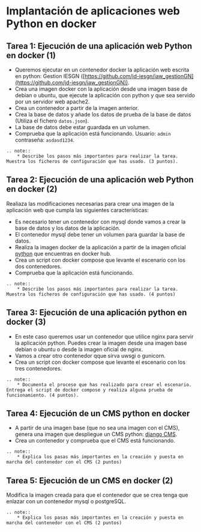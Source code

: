 # Implantación de aplicaciones web Python en docker

## Tarea 1: Ejecución de una aplicación web Python en docker (1)

* Queremos ejecutar en un contenedor docker la aplicación web escrita en python: Gestion IESGN ([https://github.com/jd-iesgn/iaw_gestionGN](https://github.com/jd-iesgn/iaw_gestionGN)).
* Crea una imagen docker con la aplicación desde una imagen base de debian o ubuntu, que ejecute la aplicación con python y que sea servido por un servidor web apache2.
* Crea un contenedor a partir de la imagen anterior.
* Crea la base de datos y añade los datos de prueba de la base de datos (Utiliza el fichero `datos.json`).
* La base de datos debe estar guardada en un volumen.
* Comprueba que la aplicación está funcionando. Usuario: `admin` contraseña: `asdasd1234`.

```eval_rst
.. note:: 
	* Describe los pasos más importantes para realizar la tarea. Muestra los ficheros de configuración que has usado. (3 puntos).
```

## Tarea 2: Ejecución de una aplicación web Python en docker (2)


Realiaza las modificaciones necesarias para crear una imagen de la aplicación web que cumpla las siguientes características:

* Es necesario tener un contenedor con mysql donde vamos a crear la base de datos y los datos de la aplicación. 
* El contenedor mysql debe tener un volumen para guardar la base de datos.
* Realiza la imagen docker de la aplicación a partir de la imagen oficial [python](https://hub.docker.com/_/python/) que encuentras en docker hub. 
* Crea un script con docker compose que levante el escenario con los dos contenedores.
* Comprueba que la aplicación está funcionando.

```eval_rst
.. note:: 
	* Describe los pasos más importantes para realizar la tarea. Muestra los ficheros de configuración que has usado. (4 puntos)
```

## Tarea 3: Ejecución de una aplicación python en docker (3)

* En este caso queremos usar un contenedor que utilice nginx para servir la aplicación python. Puedes crear la imagen desde una imagen base debian o ubuntu o desde la imagen oficial de nginx.
* Vamos a crear otro contenedor qque sirva uwsgi o gunicorn.
* Crea un script con docker compose que levante el escenario con los tres contenedores.


```eval_rst
.. note:: 
	* Documenta el proceso que has realizado para crear el escenario. Entrega el script de docker compose y realiza alguna prueba de funcionamiento. (4 puntos).
```


## Tarea 4: Ejecución de un CMS python en docker 

* A partir de una imagen base (que no sea una imagen con el CMS), genera una imagen que despliegue un CMS python: [django CMS](https://www.django-cms.org/en/). 
* Crea un contenedor y comprueba que el CMS está funcionando.

```eval_rst
.. note:: 
	* Explica los pasas más importantes en la creación y puesta en marcha del contenedor con el CMS (2 puntos)
```

## Tarea 5: Ejecución de un CMS en docker (2)

Modifica la imagen creada para que el contenedor que se crea tenga que enlazar con un contenedor mysql o postgreSQL.

```eval_rst
.. note:: 
	* Explica los pasas más importantes en la creación y puesta en marcha del contenedor con el CMS (2 puntos)
```
